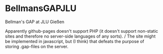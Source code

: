 # BellmansGAPJLU
Bellman's GAP at JLU Gießen

Apparently github-pages doesn't support PHP (it doesn't support non-static sites and therefore no server-side languages of any sorts). /
The site might be implemented in javascript, but (I think) that defeats the purpose of storing .gap-files on the server.
